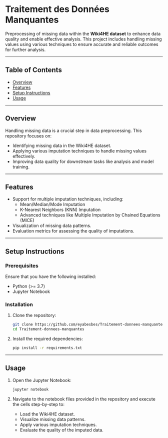 # Traitement des Données Manquantes

Preprocessing of missing data within the **Wiki4HE dataset** to enhance data quality and enable effective analysis. This project includes handling missing values using various techniques to ensure accurate and reliable outcomes for further analysis.

---

## Table of Contents

- [Overview](#overview)
- [Features](#features)
- [Setup Instructions](#setup-instructions)
- [Usage](#usage)

---

## Overview

Handling missing data is a crucial step in data preprocessing. This repository focuses on:
- Identifying missing data in the Wiki4HE dataset.
- Applying various imputation techniques to handle missing values effectively.
- Improving data quality for downstream tasks like analysis and model training.

---

## Features

- Support for multiple imputation techniques, including:
  - Mean/Median/Mode Imputation
  - K-Nearest Neighbors (KNN) Imputation
  - Advanced techniques like Multiple Imputation by Chained Equations (MICE)
- Visualization of missing data patterns.
- Evaluation metrics for assessing the quality of imputations.

---

## Setup Instructions

### Prerequisites
Ensure that you have the following installed:
- Python (>= 3.7)
- Jupyter Notebook

### Installation
1. Clone the repository:
   ```bash
   git clone https://github.com/eyabesbes/Traitement-donnees-manquantes.git
   cd Traitement-donnees-manquantes
   ```

2. Install the required dependencies:
   ```bash
   pip install -r requirements.txt
   ```

---

## Usage

1. Open the Jupyter Notebook:
   ```bash
   jupyter notebook
   ```

2. Navigate to the notebook files provided in the repository and execute the cells step-by-step to:
   - Load the Wiki4HE dataset.
   - Visualize missing data patterns.
   - Apply various imputation techniques.
   - Evaluate the quality of the imputed data.
